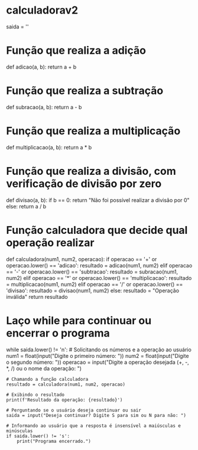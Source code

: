 # calculadorav2
saida = ''

# Função que realiza a adição
def adicao(a, b):
    return a + b

# Função que realiza a subtração
def subracao(a, b):
    return a - b

# Função que realiza a multiplicação
def multiplicacao(a, b):
    return a * b

# Função que realiza a divisão, com verificação de divisão por zero
def divisao(a, b):
    if b == 0:
        return "Não foi possível realizar a divisão por 0"
    else:
        return a / b

# Função calculadora que decide qual operação realizar
def calculadora(num1, num2, operacao):
    if operacao == '+' or operacao.lower() == 'adicao':
        resultado = adicao(num1, num2)
    elif operacao == '-' or operacao.lower() == 'subtracao':
        resultado = subracao(num1, num2)
    elif operacao == '*' or operacao.lower() == 'multiplicacao':
        resultado = multiplicacao(num1, num2)
    elif operacao == '/' or operacao.lower() == 'divisao':
        resultado = divisao(num1, num2)
    else:
        resultado = "Operação inválida"
    return resultado

# Laço while para continuar ou encerrar o programa
while saida.lower() != 'n':
    # Solicitando os números e a operação ao usuário
    num1 = float(input("Digite o primeiro número: "))
    num2 = float(input("Digite o segundo número: "))
    operacao = input("Digite a operação desejada (+, -, *, /) ou o nome da operação: ")

    # Chamando a função calculadora
    resultado = calculadora(num1, num2, operacao)

    # Exibindo o resultado
    print(f'Resultado da operação: {resultado}')

    # Perguntando se o usuário deseja continuar ou sair
    saida = input("Deseja continuar? Digite S para sim ou N para não: ")

    # Informando ao usuário que a resposta é insensível a maiúsculas e minúsculas
    if saida.lower() != 's':
        print("Programa encerrado.")

